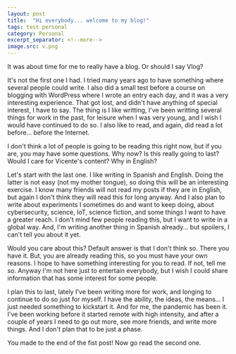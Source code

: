 ```yaml
---
layout: post
title:  "Hi everybody... welcome to my blog!"
tags: test personal
category: Personal
excerpt_separator: <!--more-->
image.src: v.png
---
```


It was about time for me to really have a blog. Or should I say Vlog? 

<!--more-->

It's not the first one I had. I tried many years ago to have something where several people could write. I also did a small test before a course on blogging with WordPress where I wrote an entry each day, and it was a very interesting experience. That got lost, and didn't have anything of special interest, I have to say. The thing is I like writting, I've been writting several things for work in the past, for leisure when I was very young, and I wish I would have continued to do so. I also like to read, and again, did read a lot before... before the Internet.

I don't think a lot of people is going to be reading this right now, but if you are, you may have some questions. Why now? Is this really going to last? Would I care for Vicente's content? Why in English?

Let's start with the last one. I like writing in Spanish and English. Doing the latter is not easy (not my mother tongue), so doing this will be an interesting exercise. I know many friends will not read my posts if they are in English, but again I don't think they will read this for long anyway. And I also plan to write about experiments I sometimes do and want to keep doing, about cybersecurity, science, IoT, science fiction, and some things I want to have a greater reach. I don't mind few people reading this, but I want to write in a global way. And, I'm writing another thing in Spanish already... but spoilers, I can't tell you about it yet.

Would you care about this? Default answer is that I don't think so. There you have it. But, you are already reading this, so you must have your own reasons. I hope to have something interesting for you to read. If not, tell me so. Anyway I'm not here just to entertain everybody, but I wish I could share information that has some interest for some people.

I plan this to last, lately I've been writing more for work, and longing to continue to do so just for myself. I have the ability, the ideas, the means... I just needed something to kickstart it. And for me, the pandemic has been it. I've been working before it started remote with high intensity, and after a couple of years I need to go out more, see more friends, and write more things. And I don't plan that to be just a phase.

You made to the end of the fist post! Now go read the second one.
